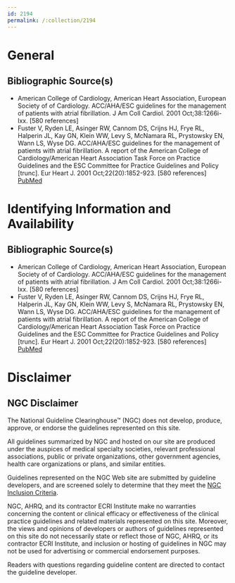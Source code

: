 ```yaml
---
id: 2194
permalink: /:collection/2194
---
```


# General

## Bibliographic Source(s)

- American College of Cardiology, American Heart Association, European Society of of Cardiology. ACC/AHA/ESC guidelines for the management of patients with atrial fibrillation. J Am Coll Cardiol. 2001 Oct;38:1266i-lxx. [580 references]
- Fuster V, Ryden LE, Asinger RW, Cannom DS, Crijns HJ, Frye RL, Halperin JL, Kay GN, Klein WW, Levy S, McNamara RL, Prystowsky EN, Wann LS, Wyse DG. ACC/AHA/ESC guidelines for the management of patients with atrial fibrillation. A report of the American College of Cardiology/American Heart Association Task Force on Practice Guidelines and the ESC Committee for Practice Guidelines and Policy [trunc]. Eur Heart J. 2001 Oct;22(20):1852-923. [580 references] [ PubMed ](http://www.ncbi.nlm.nih.gov/entrez/query.fcgi?cmd=Retrieve&db=pubmed&dopt=Abstract&list_uids=11601835)

# Identifying Information and Availability

## Bibliographic Source(s)

- American College of Cardiology, American Heart Association, European Society of of Cardiology. ACC/AHA/ESC guidelines for the management of patients with atrial fibrillation. J Am Coll Cardiol. 2001 Oct;38:1266i-lxx. [580 references]
- Fuster V, Ryden LE, Asinger RW, Cannom DS, Crijns HJ, Frye RL, Halperin JL, Kay GN, Klein WW, Levy S, McNamara RL, Prystowsky EN, Wann LS, Wyse DG. ACC/AHA/ESC guidelines for the management of patients with atrial fibrillation. A report of the American College of Cardiology/American Heart Association Task Force on Practice Guidelines and the ESC Committee for Practice Guidelines and Policy [trunc]. Eur Heart J. 2001 Oct;22(20):1852-923. [580 references] [ PubMed ](http://www.ncbi.nlm.nih.gov/entrez/query.fcgi?cmd=Retrieve&db=pubmed&dopt=Abstract&list_uids=11601835)

# Disclaimer

## NGC Disclaimer

The National Guideline Clearinghouse™ (NGC) does not develop, produce, approve, or endorse the guidelines represented on this site.

All guidelines summarized by NGC and hosted on our site are produced under the auspices of medical specialty societies, relevant professional associations, public or private organizations, other government agencies, health care organizations or plans, and similar entities.

Guidelines represented on the NGC Web site are submitted by guideline developers, and are screened solely to determine that they meet the [NGC Inclusion Criteria](/help-and-about/summaries/inclusion-criteria).

NGC, AHRQ, and its contractor ECRI Institute make no warranties concerning the content or clinical efficacy or effectiveness of the clinical practice guidelines and related materials represented on this site. Moreover, the views and opinions of developers or authors of guidelines represented on this site do not necessarily state or reflect those of NGC, AHRQ, or its contractor ECRI Institute, and inclusion or hosting of guidelines in NGC may not be used for advertising or commercial endorsement purposes.

Readers with questions regarding guideline content are directed to contact the guideline developer.

